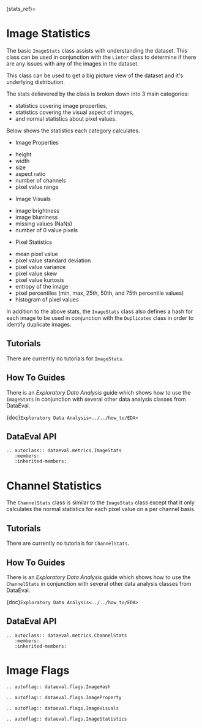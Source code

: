 (stats_ref)=

# Image Statistics

The basic `ImageStats` class assists with understanding the dataset.
This class can be used in conjunction with the `Linter` class to determine
if there are any issues with any of the images in the dataset.

This class can be used to get a big picture view of the dataset and it's underlying distribution.

The stats delievered by the class is broken down into 3 main categories:
* statistics covering image properties,
* statistics covering the visual aspect of images,
* and normal statistics about pixel values.

Below shows the statistics each category calculates.

* Image Properties
 - height
 - width
 - size
 - aspect ratio
 - number of channels
 - pixel value range

* Image Visuals
 - image brightness
 - image blurriness
 - missing values (NaNs)
 - number of 0 value pixels

* Pixel Statistics
 - mean pixel value
 - pixel value standard deviation
 - pixel value variance
 - pixel value skew
 - pixel value kurtosis
 - entropy of the image
 - pixel percentiles (min, max, 25th, 50th, and 75th percentile values)
 - histogram of pixel values

In addition to the above stats, the `ImageStats` class also defines a hash for each image to be used
in conjunction with the `Duplicates` class in order to identify duplicate images.

## Tutorials

There are currently no tutorials for `ImageStats`.

## How To Guides

There is an _Exploratory Data Analysis_ guide which shows how to use the `ImageStats`
in conjunction with several other data analysis classes from DataEval.

{doc}`Exploratory Data Analysis<../../how_to/EDA>`

## DataEval API

```{eval-rst}
.. autoclass:: dataeval.metrics.ImageStats
   :members:
   :inherited-members:
```

# Channel Statistics

The `ChannelStats` class is similar to the `ImageStats` class except that it only calculates
the normal statistics for each pixel value on a per channel basis.

## Tutorials

There are currently no tutorials for `ChannelStats`.

## How To Guides

There is an _Exploratory Data Analysis_ guide which shows how to use the `ChannelStats`
in conjunction with several other data analysis classes from DataEval.

{doc}`Exploratory Data Analysis<../../how_to/EDA>`

## DataEval API

```{eval-rst}
.. autoclass:: dataeval.metrics.ChannelStats
   :members:
   :inherited-members:
```

# Image Flags

```{eval-rst}
.. autoflag:: dataeval.flags.ImageHash
```

```{eval-rst}
.. autoflag:: dataeval.flags.ImageProperty
```

```{eval-rst}
.. autoflag:: dataeval.flags.ImageVisuals
```

```{eval-rst}
.. autoflag:: dataeval.flags.ImageStatistics
```
